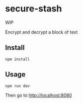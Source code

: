 # secure-stash

WIP

Encrypt and decrypt a block of text

## Install

```
npm install
```

## Usage

```
npm run dev
```
Then go to [http://localhost:8080](http://localhost:8080)

